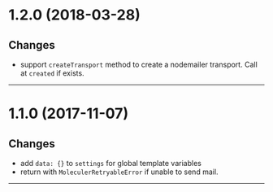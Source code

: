 <a name="1.2.0"></a>
# 1.2.0 (2018-03-28)

## Changes
- support `createTransport` method to create a nodemailer transport. Call at `created` if exists.

--------------------------------------------------
<a name="1.1.0"></a>
# 1.1.0 (2017-11-07)

## Changes
- add `data: {}` to `settings` for global template variables
- return with `MoleculerRetryableError` if unable to send mail.

--------------------------------------------------
